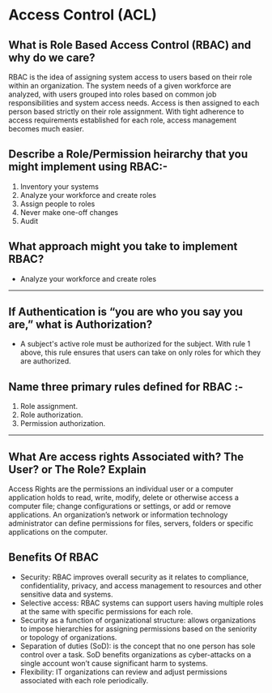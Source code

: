 # Access Control (ACL)

## What is Role Based Access Control (RBAC) and why do we care?

RBAC is the idea of assigning system access to users based on their role within an organization. The system needs of a given workforce are analyzed, with users grouped into roles based on common job responsibilities and system access needs. Access is then assigned to each person based strictly on their role assignment. With tight adherence to access requirements established for each role, access management becomes much easier.

## Describe a Role/Permission heirarchy that you might implement using RBAC:-

1. Inventory your systems
2. Analyze your workforce and create roles
3. Assign people to roles
4. Never make one-off changes
5. Audit

## What approach might you take to implement RBAC?

- Analyze your workforce and create roles

---

## If Authentication is “you are who you say you are,” what is Authorization?

- A subject's active role must be authorized for the subject. With rule 1 above, this rule ensures that users can take on only roles for which they are authorized.

## Name three primary rules defined for RBAC :-

1. Role assignment.
2. Role authorization.
3. Permission authorization.

---

## What Are access rights Associated with? The User? or The Role? Explain

Access Rights are the permissions an individual user or a computer application holds to read, write, modify, delete or otherwise access a computer file; change configurations or settings, or add or remove applications. An organization’s network or information technology administrator can define permissions for files, servers, folders or specific applications on the computer.

## Benefits Of RBAC

- Security: RBAC improves overall security as it relates to compliance, confidentiality, privacy, and access management to resources and other sensitive data and systems.
- Selective access: RBAC systems can support users having multiple roles at the same with specific permissions for each role.
- Security as a function of organizational structure: allows organizations to impose hierarchies for assigning permissions based on the seniority or topology of organizations.
- Separation of duties (SoD): is the concept that no one person has sole control over a task. SoD benefits organizations as cyber-attacks on a single account won’t cause significant harm to systems. 
- Flexibility: IT organizations can review and adjust permissions associated with each role periodically.
